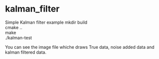 # kalman_filter
Simple Kalman filter example
mkdir build \
cmake ..\
make\
./kalman-test

You can see the image file whiche draws True data, noise added data and kalman filtered data. 

